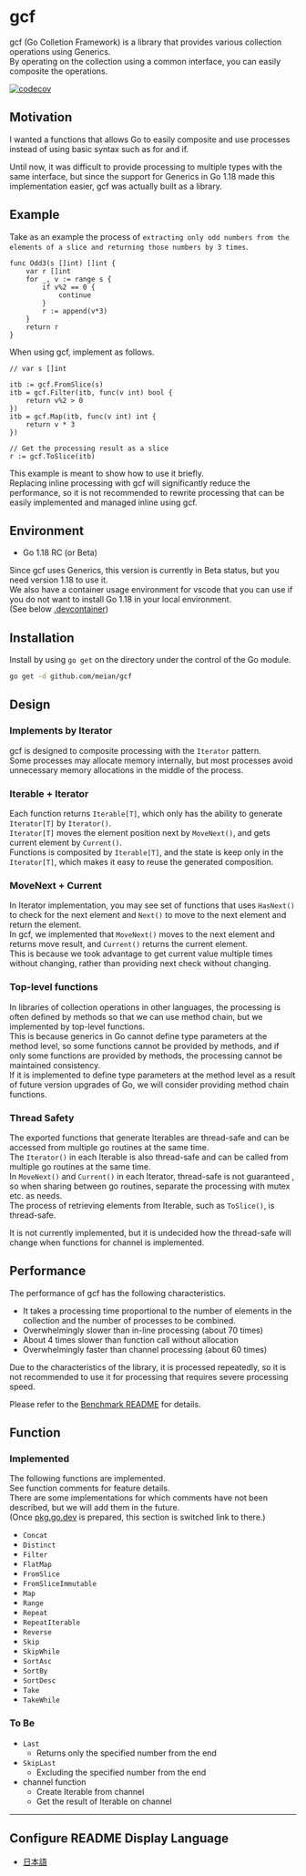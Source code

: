 # gcf


gcf (Go Colletion Framework) is a library that provides various collection operations using Generics.  
By operating on the collection using a common interface, you can easily composite the operations.

[![codecov](https://codecov.io/gh/meian/gcf/branch/main/graph/badge.svg?token=PDHAVSGE0E)](https://codecov.io/gh/meian/gcf)

## Motivation

I wanted a functions that allows Go to easily composite and use processes instead of using basic syntax such as for and if.

Until now, it was difficult to provide processing to multiple types with the same interface, but since the support for Generics in Go 1.18 made this implementation easier, gcf was actually built as a library.

## Example

Take as an example the process of `extracting only odd numbers from the elements of a slice and returning those numbers by 3 times`.

```golang
func Odd3(s []int) []int {
    var r []int
    for _, v := range s {
        if v%2 == 0 {
            continue
        }
        r := append(v*3)
    }
    return r
}
```

When using gcf, implement as follows.

```golang
// var s []int

itb := gcf.FromSlice(s)
itb = gcf.Filter(itb, func(v int) bool {
    return v%2 > 0
})
itb = gcf.Map(itb, func(v int) int {
    return v * 3
})

// Get the processing result as a slice
r := gcf.ToSlice(itb)
```

This example is meant to show how to use it briefly.  
Replacing inline processing with gcf will significantly reduce the performance, so it is not recommended to rewrite processing that can be easily implemented and managed inline using gcf.

## Environment

- Go 1.18 RC (or Beta)

Since gcf uses Generics, this version is currently in Beta status, but you need version 1.18 to use it.  
We also have a container usage environment for vscode that you can use if you do not want to install Go 1.18 in your local environment.  
(See below [.devcontainer](https://github.com/meian/gcf/tree/main/.devcontainer))

## Installation

Install by using `go get` on the directory under the control of the Go module.

```bash
go get -d github.com/meian/gcf
```

## Design

### Implements by Iterator

gcf is designed to composite processing with the `Iterator` pattern.  
Some processes may allocate memory internally, but most processes avoid unnecessary memory allocations in the middle of the process.

### Iterable + Iterator

Each function returns `Iterable[T]`, which only has the ability to generate `Iterator[T]` by `Iterator()`.  
`Iterator[T]` moves the element position next by `MoveNext()`, and gets current element by `Current()`.  
Functions is composited by `Iterable[T]`, and the state is keep only in the `Iterator[T]`, which makes it easy to reuse the generated composition.

### MoveNext + Current

In Iterator implementation, you may see set of functions that uses `HasNext()` to check for the next element and `Next()` to move to the next element and return the element.  
In gcf, we implemented that `MoveNext()` moves to the next element and returns move result, and `Current()` returns the current element.  
This is because we took advantage to get current value multiple times without changing, rather than providing next check without changing.

### Top-level functions

In libraries of collection operations in other languages, the processing is often defined by methods so that we can use method chain, but we implemented by top-level functions.  
This is because generics in Go cannot define type parameters at the method level, so some functions cannot be provided by methods, and if only some functions are provided by methods, the processing cannot be maintained consistency.  
If it is implemented to define type parameters at the method level as a result of future version upgrades of Go, we will consider providing method chain functions.  

### Thread Safety

The exported functions that generate Iterables are thread-safe and can be accessed from multiple go routines at the same time.  
The `Iterator()` in each Iterable is also thread-safe and can be called from multiple go routines at the same time.  
In `MoveNext()` and `Current()` in each Iterator, thread-safe is not guaranteed , so when sharing between go routines, separate the processing with mutex etc. as needs.  
The process of retrieving elements from Iterable, such as `ToSlice()`, is thread-safe.

It is not currently implemented, but it is undecided how the thread-safe will change when functions for channel is implemented.

## Performance

The performance of gcf has the following characteristics.

- It takes a processing time proportional to the number of elements in the collection and the number of processes to be combined.
- Overwhelmingly slower than in-line processing (about 70 times)
- About 4 times slower than function call without allocation
- Overwhelmingly faster than channel processing (about 60 times)

Due to the characteristics of the library, it is processed repeatedly, so it is not recommended to use it for processing that requires severe processing speed.

Please refer to the [Benchmark README](bench/README.md) for details.

## Function

### Implemented

The following functions are implemented.  
See function comments for feature details.  
There are some implementations for which comments have not been described, but we will add them in the future.  
(Once [pkg.go.dev](https://pkg.go.dev/) is prepared, this section is switched link to there.)

- `Concat`
- `Distinct`
- `Filter`
- `FlatMap`
- `FromSlice`
- `FromSliceImmutable`
- `Map`
- `Range`
- `Repeat`
- `RepeatIterable`
- `Reverse`
- `Skip`
- `SkipWhile`
- `SortAsc`
- `SortBy`
- `SortDesc`
- `Take`
- `TakeWhile`

### To Be

- `Last`
  - Returns only the specified number from the end
- `SkipLast`
  - Excluding the specified number from the end
- channel function
  - Create Iterable from channel
  - Get the result of Iterable on channel

----


## Configure README Display Language

- [日本語](README.ja.md)